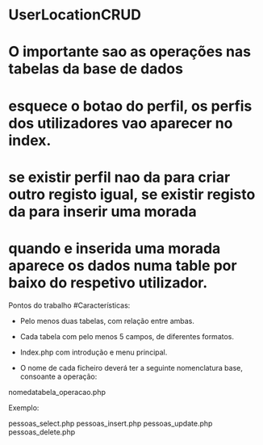 # UserLocationCRUD
# O importante sao as operações nas tabelas da base de dados
# esquece o botao do perfil, os perfis dos utilizadores vao aparecer no index.
# se existir perfil nao da para criar outro registo igual, se existir registo da para inserir uma morada
# quando e inserida uma morada aparece os dados numa table por baixo do respetivo utilizador.


Pontos do trabalho
#Características:

- Pelo menos duas tabelas, com relação entre ambas.

- Cada tabela com pelo menos 5 campos, de diferentes formatos.

- Index.php com introdução e menu  principal.

- O nome de cada ficheiro deverá ter a seguinte nomenclatura base, consoante a operação:

nomedatabela_operacao.php

Exemplo:

pessoas_select.php
pessoas_insert.php
pessoas_update.php
pessoas_delete.php

